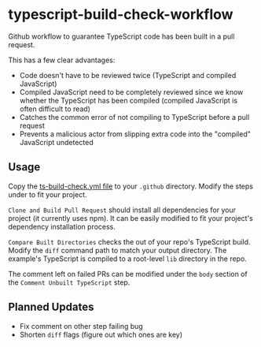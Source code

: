 # typescript-build-check-workflow

Github workflow to guarantee TypeScript code has been built in a pull request.

This has a few clear advantages:

- Code doesn't have to be reviewed twice (TypeScript and compiled JavaScript)
- Compiled JavaScript need to be completely reviewed since we know whether the TypeScript has been compiled (compiled JavaScript is often difficult to read)
- Catches the common error of not compiling to TypeScript before a pull request
- Prevents a malicious actor from slipping extra code into the "compiled" JavaScript undetected

## Usage

Copy the [ts-build-check.yml file](./ts-build-check.yml) to your `.github` directory. Modify the steps under to fit your project.

`Clone and Build Pull Request` should install all dependencies for your project (it currently uses npm). It can be easily modified to fit your project's dependency installation process.

`Compare Built Directories` checks the out of your repo's TypeScript build. Modify the `diff` command path to match your output directory. The example's TypeScript is compiled to a root-level `lib` directory in the repo.

The comment left on failed PRs can be modified under the `body` section of the `Comment Unbuilt TypeScript` step.

## Planned Updates

- Fix comment on other step failing bug
- Shorten `diff` flags (figure out which ones are key)
